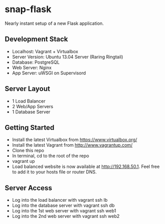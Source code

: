 # snap-flask

Nearly instant setup of a new Flask application.

## Development Stack
* Localhost: Vagrant + Virtualbox
* Server Version: Ubuntu 13.04 Server (Raring Ringtail)
* Database: PostgreSQL
* Web Server: Nginx
* App Server: uWSGI on Supervisord

## Server Layout
* 1 Load Balancer
* 2 Web/App Servers
* 1 Database Server


## Getting Started

* Install the latest Virtualbox from https://www.virtualbox.org/
* Install the latest Vagrant from http://www.vagrantup.com/
* Clone this repo
* In terminal, cd to the root of the repo
* vagrant up
* Load balanced website is now available at http://192.168.50.1. Feel free to add it to your hosts file or router DNS.

## Server Access
* Log into the load balancer with vagrant ssh lb
* Log into the database server with vagrant ssh db
* Log into the 1st web server with vagrant ssh web1
* Log into the 2nd web server with vagrant ssh web2